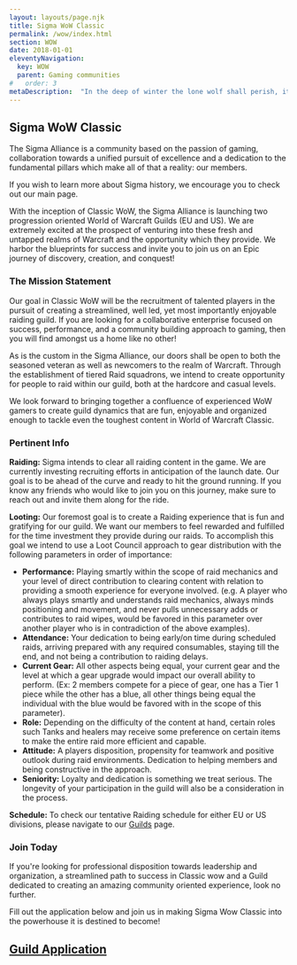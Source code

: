 ```yaml
---
layout: layouts/page.njk
title: Sigma WoW Classic
permalink: /wow/index.html
section: WOW
date: 2018-01-01
eleventyNavigation:
  key: WOW
  parent: Gaming communities
#   order: 3
metaDescription:  "In the deep of winter the lone wolf shall perish, it is the pack that survives."
---
```


## Sigma WoW Classic

The Sigma Alliance is a community based on the passion of gaming, collaboration towards a unified pursuit of excellence and a dedication to the fundamental pillars which make all of that a reality: our members. 

If you wish to learn more about Sigma history, we encourage you to check out our main page.

With the inception of Classic WoW, the Sigma Alliance is launching two progression oriented World of Warcraft Guilds (EU and US).  We are extremely excited at the prospect of venturing into these fresh and untapped realms of Warcraft and the opportunity which they provide. We harbor the blueprints for success and invite you to join us on an Epic journey of discovery, creation, and conquest!

### The Mission Statement

Our goal in Classic WoW will be the recruitment of talented players in the pursuit of creating a streamlined, well led, yet most importantly enjoyable raiding guild.  If you are looking for a collaborative enterprise focused on success, performance, and a community building approach to gaming, then you will find amongst us a home like no other!

As is the custom in the Sigma Alliance, our doors shall be open to both the seasoned veteran as well as newcomers to the realm of Warcraft. Through the establishment of tiered Raid squadrons, we intend to create opportunity for people to raid within our guild, both at the hardcore and casual levels.

We look forward to bringing together a confluence of experienced WoW gamers to create guild dynamics that are fun, enjoyable and organized enough to tackle even the toughest content in World of Warcraft Classic.


### Pertinent Info

**Raiding:** Sigma intends to clear all raiding content in the game. We are currently investing recruiting efforts in anticipation of the launch date.   Our goal is to be ahead of the curve and ready to hit the ground running. If you know any friends who would like to join you on this journey, make sure to reach out and invite them along for the ride.

**Looting:** Our foremost goal is to create a Raiding experience that is fun and gratifying for our guild. We want our members to feel rewarded and fulfilled for the time investment they provide during our raids. To accomplish this goal we intend to use a Loot Council approach to gear distribution with the following parameters in order of importance:

  - **Performance:** Playing smartly within the scope of raid mechanics and your level of direct contribution to clearing content with relation to providing a smooth experience for everyone involved. (e.g. A player who always plays smartly and understands raid mechanics, always minds positioning and movement, and never pulls unnecessary adds or contributes to raid wipes, would be favored in this parameter over another player who is in contradiction of the above examples).
  - **Attendance:** Your dedication to being early/on time during scheduled raids, arriving prepared with any required consumables, staying till the end, and not being a contribution to raiding delays.
  - **Current Gear:** All other aspects being equal, your current gear and the level at which a gear upgrade would impact our overall ability to perform. (Ex: 2 members compete for a piece of gear, one has a Tier 1 piece while the other has a blue, all other things being equal the individual with the blue would be favored with in the scope of this parameter).
  - **Role:** Depending on the difficulty of the content at hand, certain roles such Tanks and healers may receive some preference on certain items to make the entire raid more efficient and capable.
  - **Attitude:** A players disposition, propensity for teamwork and positive outlook during raid environments. Dedication to helping members and being constructive in the approach.
  - **Seniority:** Loyalty and dedication is something we treat serious. The longevity of your participation in the guild will also be a consideration in the process.

**Schedule:** To check our tentative Raiding schedule for either EU or US divisions, please navigate to our [Guilds](/wow/guilds) page.

### Join Today

If you're looking for professional disposition towards leadership and organization, a streamlined path to success in Classic wow and a Guild dedicated to creating an amazing community oriented experience, look no further. 

Fill out the application below and join us in making Sigma Wow Classic into the powerhouse it is destined to become!


## [Guild Application](https://docs.google.com/forms/d/e/1FAIpQLSdqP7u5myzAJvrL-yuFnqVA7skUDhE6wqHkKKIRjJyFKHn_9Q/viewform?usp=sf_link)



